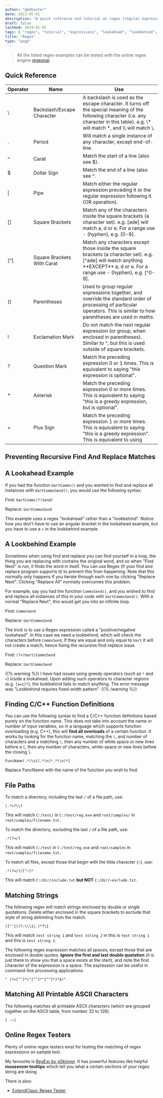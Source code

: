 ```yaml
---
author: "gbmhunter"
date: 2013-05-01
description: "A quick reference and tutorial on regex (regular expressions) including lookahead and lookbehind."
draft: false
lastmod: 2019-01-05
tags: [ "regex", "tutorial", "expressions", "lookahead", "lookbehind", "quick reference" ]
title: "Regex"
type: "page"
---
```


> All the listed regex examples can be tested with the online regex engine [regexpal](http://regexpal.com/).

## Quick Reference

<div class="table-wrapper">
<table>
    <thead>
        <tr>
            <th>Operator</th>
            <th>Name</th>
            <th>Use</th>
        </tr>
    </thead>
    <tbody>
        <tr>
            <td>\</td>
            <td>Backslash/Escape Character</td>
            <td>A backslash is used as the escape character. It turns off the special meaning of the following character (i.e. any character in this table). e.g. \* will match *, and \\ will match \.</td>
        </tr>
        <tr>
            <td>.</td>
            <td>Period</td>
            <td>Will match a single instance of any character, except end-of-line.</td>
        </tr>
        <tr>
            <td>^</td>
            <td>Carat</td>
            <td>Match the start of a line (also see $).</td>
        </tr>
        <tr>
            <td>$</td>
            <td>Dollar Sign</td>
            <td>Match the end of a line (also see ^.</td>
        </tr>
        <tr>
            <td>|</td>
            <td>Pipe</td>
            <td>Match either the regular expression preceding it or the regular expression following it (OR operation).</td>
        </tr>
        <tr>
            <td>[]</td>
            <td>Square Brackets</td>
            <td>Match any of the characters inside the square brackets (a character set). e.g. [ade] will match a, d or e. For a range use - (hyphen), e.g. [0-9].</td>
        </tr>
        <tr>
            <td>[^]</td>
            <td>Square Brackets With Carat</td>
            <td>Match any characters except those inside the square brackets (a character set). e.g. [^ade] will match anything **EXCEPT** a, d or e. For a range use - (hyphen), e.g. [^0-9].</td>
        </tr>
        <tr>
            <td>()</td>
            <td>Parentheses</td>
            <td>Used to group regular expressions together, and override the standard order of processing of particular operators. This is similar to how parentheses are used in maths.</td>
        </tr>
        <tr>
            <td>!</td>
            <td>Exclamation Mark</td>
            <td>Do not match the next regular expression (or group, when enclosed in parentheses). Similar to ^, but this is used outside of square brackets.</td>
        </tr>
        <tr>
            <td>?</td>
            <td>Question Mark</td>
            <td>Match the preceding expression 0 or 1 times. This is equivalent to saying "this expression is optional".</td>
        </tr>
        <tr>
            <td>*</td>
            <td>Asterisk</td>
            <td>Match the preceding expression 0 or more times. This is equivalent to saying "this is a greedy expression, but is optional".</td>
        </tr>
        <tr>
            <td>+</td>
            <td>Plus Sign</td>
            <td>Match the preceding expression 1 or more times. This is equivalent to saying "this is a greedy expression". This is equivalent to using</td>
        </tr>
    </tbody>
</table>
</div>

## Preventing Recursive Find And Replace Matches

## A Lookahead Example

If you had the function `UartComms()` and you wanted to find and replace all instances with `UartCommsSend()`, you would use the following syntax:
    
Find: `UartComms(?!Send)`
    
Replace: `UartCommsSend`
    
This example uses a regex "lookahead" rather than a "lookbehind". Notice how you don't have to use an angular bracket in the lookahead example, but you have to use a `<` in the lookbehind example.

## A Lookbehind Example

Sometimes when using find and replace you can find yourself in a loop, the thing you are replacing with contains the original word, and so when "Find Next" is run, it finds the word in itself. You can use Regex (if your find and replace program supports it) to prevent this from happening. Note that this normally only happens if you iterate through each one by clicking "Replace Next". Clicking "Replace All" normally overcomes this problem.

For example, say you had the function `CommsSend()`, and you wished to find and replace all instances of this in your code with `UartCommsSend()`. With a normal "Replace Next", this would get you into an infinite loop.

Find: `CommsSend`

Replace: `UartCommsSend`
    
The trick is to use a Regex expression called a "positive/negative lookahead". In this case we need a lookbehind, which will check the characters before `CommsSend`; If they are equal and only equal to `Uart` it will not create a match, hence fixing the recursive find-replace issue.

Find: `(?<!Uart)CommsSend`
    
Replace: `UartCommsSend`

{{% warning %}}
I have had issues using greedy operators (such as `*` and `+`) inside a lookahead. Upon adding such operators to character regions (e.g. `[a=z]*`), the lookbehind fails to match anything. The error message was "Lookbehind requires fixed-width pattern".
{{% /warning %}}

## Finding C/C++ Function Definitions

You can use the following syntax to find a C/C++ function definitions based purely on the function name. This does not take into account the name or number of input variables, so in a language which supports function overloading (e.g. C++), this will **find all overloads** of a certain function. It works by looking for the function name, matching the `(`, and number of characters and a matching `)`, then any number of white space or new lines before a `{`, then any number of characters, white-space or new lines before the closing `}`.

```text
FuncName(.*)\s{(.*\n)*.*(\n)*}
```

Replace FuncName with the name of the function you wish to find.

## File Paths

To match a directory, including the last `/` of a file path, use:

```text
(.*=?\\)
```

This will match `C:/test/` in `C:/test/reg.exe` and `root/samples/` in `root/samples/filename.txt`.

To match the directory, excluding the last `/` of a file path, use:

```text
.*(?=/)
```

This will match `C:/test` in `C:/test/reg.exe` and `root/samples` in `root/samples/filename.txt`.

To match all files, except those that begin with the tilda character (`~`), use:

```text
.*(?=/)/[^~]*
```

This will match `C:/dir/include.txt` **but NOT** `C:/dir/~exclude.txt`.

## Matching Strings

The following regex will match strings enclosed by double or single quotations. Delete either enclosed in the square brackets to exclude that style of string delimiting from the match.

```text
(["'])(?:\\\1|.)*?\1
```

This will match `test string 1` and `test string 2` in this is `test string 1` and this is `test string 2`.

The following regex expression matches all spaces, except those that are enclosed in double quotes. **Ignore the first and last double quotation** (it is just there to show you that a space exists at the start), and note the first character of the expression is a space. The expression can be useful in command-line processing applications.

```text
" (?=[^"]*("[^"]*"[^"]*)*$)"
```

## Matching All Printable ASCII Characters

The following matches all printable ASCII characters (which are grouped together on the ASCII table, from number 32 to 126).

```text
[ -~]
```

## Online Regex Testers

Plenty of online regex testers exist for testing the matching of regex expressions on sample text.

My favourite is [RegExr by gSkinner](http://gskinner.com/RegExr/). It has powerful features like helpful **mouseover tooltips** which tell you what a certain sections of your regex string are doing.

There is also:

* [ExtendClass: Regex Tester](https://extendsclass.com/regex-tester.html)
